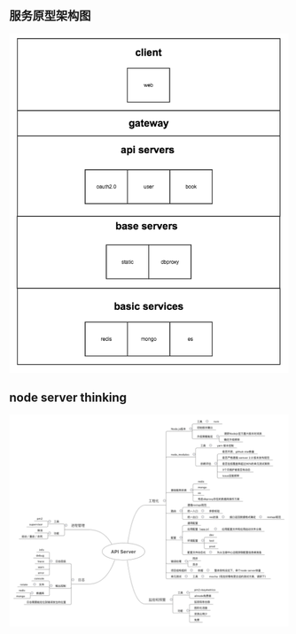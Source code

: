 ## 服务原型架构图
![服务原型架构图](https://raw.githubusercontent.com/CocaCola183/Microservices/kivi/images/%E5%BE%AE%E6%9C%8D%E5%8A%A1%E6%9E%B6%E6%9E%84%E5%9B%BE.png)

## node server thinking
![node server thinking](https://raw.githubusercontent.com/CocaCola183/Microservices/kivi/images/node-server-thinking.png)